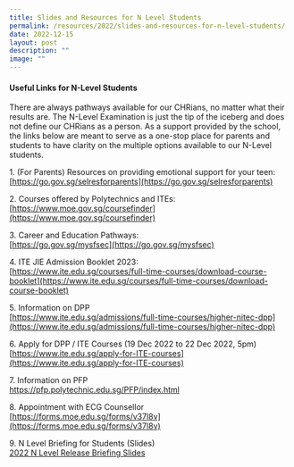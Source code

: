 ```yaml
---
title: Slides and Resources for N Level Students
permalink: /resources/2022/slides-and-resources-for-n-level-students/
date: 2022-12-15
layout: post
description: ""
image: ""
---
```


#### **Useful Links for N-Level Students**

There are always pathways available for our CHRians, no matter what their results are. The N-Level Examination is just the tip of the iceberg and does not define our CHRians as a person. As a support provided by the school, the links below are meant to serve as a one-stop place for parents and students to have clarity on the multiple options available to our N-Level students. 

1\. (For Parents) Resources on providing emotional support for your teen:<br>
[https://go.gov.sg/selresforparents](https://go.gov.sg/selresforparents)

2\. Courses offered by Polytechnics and ITEs:<br>
[https://www.moe.gov.sg/coursefinder](https://www.moe.gov.sg/coursefinder)

3\. Career and Education Pathways:<br>
[https://go.gov.sg/mysfsec](https://go.gov.sg/mysfsec)

4\. ITE JIE Admission Booklet 2023:<br>
[https://www.ite.edu.sg/courses/full-time-courses/download-course-booklet](https://www.ite.edu.sg/courses/full-time-courses/download-course-booklet)

5\. Information on DPP<br>
[https://www.ite.edu.sg/admissions/full-time-courses/higher-nitec-dpp](https://www.ite.edu.sg/admissions/full-time-courses/higher-nitec-dpp)

6\. Apply for DPP / ITE Courses (19 Dec 2022 to 22 Dec 2022, 5pm)<br>
[https://www.ite.edu.sg/apply-for-ITE-courses](https://www.ite.edu.sg/apply-for-ITE-courses)

7\. Information on PFP<br>
[https://pfp.polytechnic.edu.sg/PFP/index.html ](https://pfp.polytechnic.edu.sg/PFP/index.html )

8\. Appointment with ECG Counsellor<br>
[https://forms.moe.edu.sg/forms/v37l8v](https://forms.moe.edu.sg/forms/v37l8v)

9\. N Level Briefing for Students (Slides)<br>
[2022 N Level Release Briefing Slides](/files/2022%20N%20Levels%20Release_Briefing%20for%20Students.pdf)